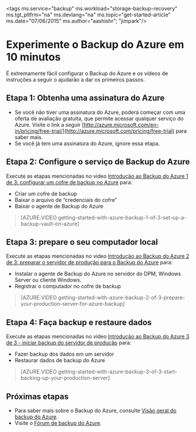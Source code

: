 <properties
   pageTitle="Backup do Azure em 10 min | Microsoft Azure"
   description="Comece a usar o Backup do Azure em 10 minutos"
   services="backup"
   documentationCenter=""
   authors="Jim-Parker"
   manager="shreeshd"
   editor=""/>

<tags ms.service="backup" ms.workload="storage-backup-recovery" ms.tgt_pltfrm="na" ms.devlang="na" ms.topic="get-started-article" ms.date="07/06/2015" ms.author="aashishr"; "jimpark"/>

# Experimente o Backup do Azure em 10 minutos
É extremamente fácil configurar o Backup do Azure e os vídeos de instruções a seguir o ajudarão a dar os primeiros passos.

## Etapa 1: Obtenha uma assinatura do Azure
- Se você não tiver uma assinatura do Azure, poderá começar com uma oferta de avaliação gratuita, que permite acessar qualquer serviço do Azure. Visite o link a seguir [http://azure.microsoft.com/en-in/pricing/free-trial/](http://azure.microsoft.com/pricing/free-trial) para saber mais.
- Se você já tem uma assinatura do Azure, ignore essa etapa.

## Etapa 2: Configure o serviço de Backup do Azure
Execute as etapas mencionadas no vídeo [Introdução ao Backup do Azure 1 de 3: configurar um cofre de backup no Azure](http://azure.microsoft.com/documentation/videos/getting-started-with-azure-backup-1-of-3-set-up-a-backup-vault-on-azure/) para:

- Criar um cofre de backup
- Baixar o arquivo de “credenciais do cofre”
- Baixar o agente de Backup do Azure

> [AZURE.VIDEO getting-started-with-azure-backup-1-of-3-set-up-a-backup-vault-on-azure]

## Etapa 3: prepare o seu computador local
Execute as etapas mencionadas no vídeo [Introdução ao Backup do Azure 2 de 3: preparar o servidor de produção para o Backup do Azure](http://azure.microsoft.com/documentation/videos/getting-started-with-azure-backup-2-of-3-prepare-your-production-server-for-azure-backup/) para:

- Instalar o agente de Backup do Azure no servidor do DPM, Windows Server ou cliente Windows.
- Registrar o computador no cofre de backup

> [AZURE.VIDEO getting-started-with-azure-backup-2-of-3-prepare-your-production-server-for-azure-backup]

## Etapa 4: Faça backup e restaure dados
Execute as etapas mencionadas no vídeo [Introdução ao Backup do Azure 3 de 3 - iniciar backup do servidor de produção](http://azure.microsoft.com/documentation/videos/getting-started-with-azure-backup-3-of-3-start-backing-up-your-production-server/) para:

- Fazer backup dos dados em um servidor
- Restaurar dados de backup do Azure

> [AZURE.VIDEO getting-started-with-azure-backup-3-of-3-start-backing-up-your-production-server]

## Próximas etapas
- Para saber mais sobre o Backup do Azure, consulte [Visão geral do backup do Azure](backup-introduction-to-azure-backup.md).
- Visite o [Fórum de backup do Azure](http://go.microsoft.com/fwlink/p/?LinkId=290933).

<!---HONumber=August15_HO6-->